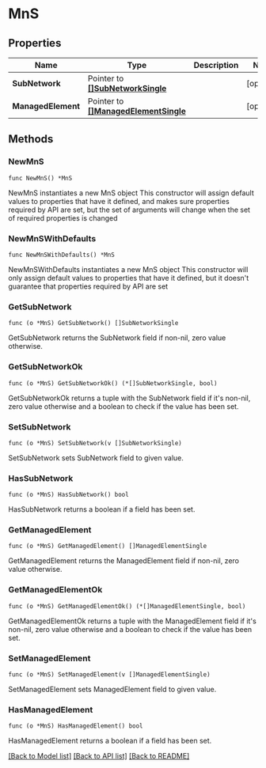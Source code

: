 # MnS

## Properties

Name | Type | Description | Notes
------------ | ------------- | ------------- | -------------
**SubNetwork** | Pointer to [**[]SubNetworkSingle**](SubNetworkSingle.md) |  | [optional] 
**ManagedElement** | Pointer to [**[]ManagedElementSingle**](ManagedElementSingle.md) |  | [optional] 

## Methods

### NewMnS

`func NewMnS() *MnS`

NewMnS instantiates a new MnS object
This constructor will assign default values to properties that have it defined,
and makes sure properties required by API are set, but the set of arguments
will change when the set of required properties is changed

### NewMnSWithDefaults

`func NewMnSWithDefaults() *MnS`

NewMnSWithDefaults instantiates a new MnS object
This constructor will only assign default values to properties that have it defined,
but it doesn't guarantee that properties required by API are set

### GetSubNetwork

`func (o *MnS) GetSubNetwork() []SubNetworkSingle`

GetSubNetwork returns the SubNetwork field if non-nil, zero value otherwise.

### GetSubNetworkOk

`func (o *MnS) GetSubNetworkOk() (*[]SubNetworkSingle, bool)`

GetSubNetworkOk returns a tuple with the SubNetwork field if it's non-nil, zero value otherwise
and a boolean to check if the value has been set.

### SetSubNetwork

`func (o *MnS) SetSubNetwork(v []SubNetworkSingle)`

SetSubNetwork sets SubNetwork field to given value.

### HasSubNetwork

`func (o *MnS) HasSubNetwork() bool`

HasSubNetwork returns a boolean if a field has been set.

### GetManagedElement

`func (o *MnS) GetManagedElement() []ManagedElementSingle`

GetManagedElement returns the ManagedElement field if non-nil, zero value otherwise.

### GetManagedElementOk

`func (o *MnS) GetManagedElementOk() (*[]ManagedElementSingle, bool)`

GetManagedElementOk returns a tuple with the ManagedElement field if it's non-nil, zero value otherwise
and a boolean to check if the value has been set.

### SetManagedElement

`func (o *MnS) SetManagedElement(v []ManagedElementSingle)`

SetManagedElement sets ManagedElement field to given value.

### HasManagedElement

`func (o *MnS) HasManagedElement() bool`

HasManagedElement returns a boolean if a field has been set.


[[Back to Model list]](../README.md#documentation-for-models) [[Back to API list]](../README.md#documentation-for-api-endpoints) [[Back to README]](../README.md)


